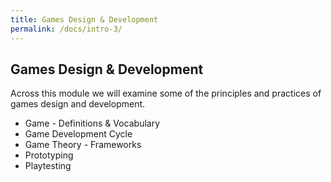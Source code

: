 ```yaml
---
title: Games Design & Development
permalink: /docs/intro-3/
---
```


## Games Design & Development

Across this module we will examine some of the principles and practices of games design and development.  

* Game - Definitions & Vocabulary
* Game Development Cycle
* Game Theory - Frameworks
* Prototyping
* Playtesting

